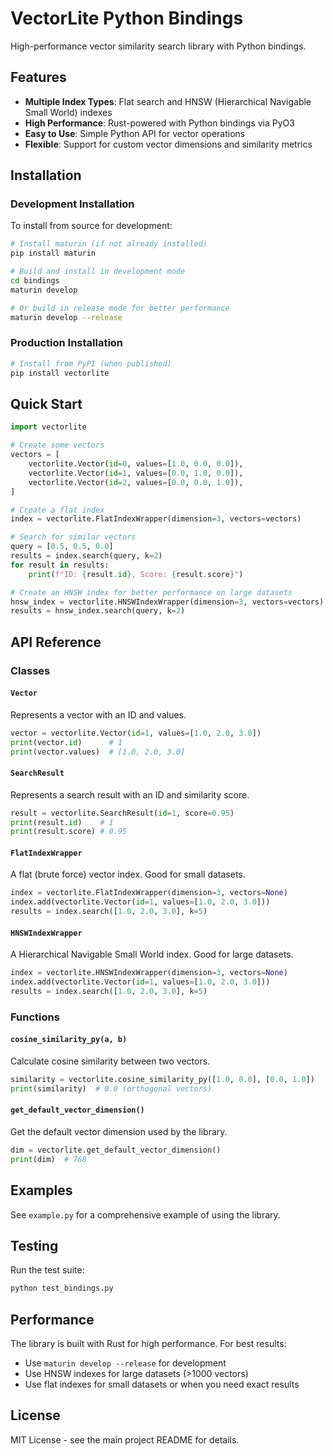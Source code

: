# VectorLite Python Bindings

High-performance vector similarity search library with Python bindings.

## Features

- **Multiple Index Types**: Flat search and HNSW (Hierarchical Navigable Small World) indexes
- **High Performance**: Rust-powered with Python bindings via PyO3
- **Easy to Use**: Simple Python API for vector operations
- **Flexible**: Support for custom vector dimensions and similarity metrics

## Installation

### Development Installation

To install from source for development:

```bash
# Install maturin (if not already installed)
pip install maturin

# Build and install in development mode
cd bindings
maturin develop

# Or build in release mode for better performance
maturin develop --release
```

### Production Installation

```bash
# Install from PyPI (when published)
pip install vectorlite
```

## Quick Start

```python
import vectorlite

# Create some vectors
vectors = [
    vectorlite.Vector(id=0, values=[1.0, 0.0, 0.0]),
    vectorlite.Vector(id=1, values=[0.0, 1.0, 0.0]),
    vectorlite.Vector(id=2, values=[0.0, 0.0, 1.0]),
]

# Create a flat index
index = vectorlite.FlatIndexWrapper(dimension=3, vectors=vectors)

# Search for similar vectors
query = [0.5, 0.5, 0.0]
results = index.search(query, k=2)
for result in results:
    print(f"ID: {result.id}, Score: {result.score}")

# Create an HNSW index for better performance on large datasets
hnsw_index = vectorlite.HNSWIndexWrapper(dimension=3, vectors=vectors)
results = hnsw_index.search(query, k=2)
```

## API Reference

### Classes

#### `Vector`
Represents a vector with an ID and values.

```python
vector = vectorlite.Vector(id=1, values=[1.0, 2.0, 3.0])
print(vector.id)      # 1
print(vector.values)  # [1.0, 2.0, 3.0]
```

#### `SearchResult`
Represents a search result with an ID and similarity score.

```python
result = vectorlite.SearchResult(id=1, score=0.95)
print(result.id)    # 1
print(result.score) # 0.95
```

#### `FlatIndexWrapper`
A flat (brute force) vector index. Good for small datasets.

```python
index = vectorlite.FlatIndexWrapper(dimension=3, vectors=None)
index.add(vectorlite.Vector(id=1, values=[1.0, 2.0, 3.0]))
results = index.search([1.0, 2.0, 3.0], k=5)
```

#### `HNSWIndexWrapper`
A Hierarchical Navigable Small World index. Good for large datasets.

```python
index = vectorlite.HNSWIndexWrapper(dimension=3, vectors=None)
index.add(vectorlite.Vector(id=1, values=[1.0, 2.0, 3.0]))
results = index.search([1.0, 2.0, 3.0], k=5)
```

### Functions

#### `cosine_similarity_py(a, b)`
Calculate cosine similarity between two vectors.

```python
similarity = vectorlite.cosine_similarity_py([1.0, 0.0], [0.0, 1.0])
print(similarity)  # 0.0 (orthogonal vectors)
```

#### `get_default_vector_dimension()`
Get the default vector dimension used by the library.

```python
dim = vectorlite.get_default_vector_dimension()
print(dim)  # 768
```

## Examples

See `example.py` for a comprehensive example of using the library.

## Testing

Run the test suite:

```bash
python test_bindings.py
```

## Performance

The library is built with Rust for high performance. For best results:

- Use `maturin develop --release` for development
- Use HNSW indexes for large datasets (>1000 vectors)
- Use flat indexes for small datasets or when you need exact results

## License

MIT License - see the main project README for details.
